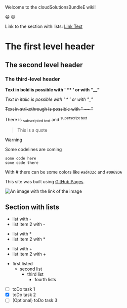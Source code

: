 Welcome to the cloudSolutionsBundleE wiki!

😁
😊

Link to the section with lists: [Link Text](#section-with-lists)
# The first level header

## The second level header

### The third-level header

**Text in bold is possible with ' ** ' or with "__"**

*Text in italic is possible with ' * ' or with "_"*

~~Text in strikethrough is possible with " ~~ "~~

There is <sub> subscripted text</sub> and <sup>superscript text</sup>

> This is a quote

> [!WARNING]
> Some codelines are coming
```
some code here
some code there
```

With # there can be some colors like `#ad432c` and `#0969DA`

This site was built using [GitHub Pages](https://pages.github.com/).


![An image with the link of the image](https://cdn.johku.com/finnaction/largefiles/738.jpg)

 ## Section with lists
- list with -
- list item 2 with -

* list with *
* list item 2 with *

+ list with +
+ list item 2 with +

- first listed
  * second list
      + third list
        * fourth lists

- [ ] toDo task 1
- [X] toDo task 2
- [ ] \(Optional) toDo task 3
